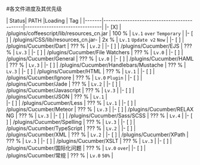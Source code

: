 #各文件进度及其优先级


| Status|               PATH                         |Loading |        Tag              |
|-------|--------------------------------------------|--------------------------------|
|- [X] | /plugins/coffeescript/lib/resources_cn.jar  | 100 %  | `Lv.1` `over` `Temporary`   |
|- [ ] | /plugins/CSS/lib/resources_cn.jar-          |  2x %  | `Lv.1` `Update v2` `Now`  |
|- [ ] | /plugins/Cucumber/Dart                      | ??? %  | `Lv.2`       |
|- [ ] | /plugins/Cucumber/EJS                       | ??? %  | `Lv.3`       |
|- [ ] | /plugins/Cucumber/File Watchers             | ??? %  | `Lv.0`       |
|- [ ] | /plugins/Cucumber/General                   | ??? %  | `Lv.0`       |
|- [ ] | /plugins/Cucumber/HAML                      | ??? %  | `Lv.3`       |
|- [ ] | /plugins/Cucumber/Handlebars\/Mustache      | ??? %  | `Lv.3`       |
|- [ ] | /plugins/Cucumber/HTML                      | ??? %  | `Lv.1`       |
|- [ ] | /plugins/Cucumber/Ignore                    | ??? %  | `Lv.0` `Plugin` |
|- [ ] | /plugins/Cucumber/Jade                      | ??? %  | `Lv.2`       |
|- [ ] | /plugins/Cucumber/Javascript                | ??? %  | `Lv.3`       |
|- [ ] | /plugins/Cucumber/JSON                      | ??? %  | `Lv.1`       |  
|- [ ] | /plugins/Cucumber/Less                      | ??? %  | `Lv.1`       |
|- [ ] | /plugins/Cucumber/Meteor                    | ??? %  | `Lv.3`       |
|- [ ] | /plugins/Cucumber/RELAX NG                  | ??? %  | `Lv.3`       |
|- [ ] | /plugins/Cucumber/Sass\/SCSS                | ??? %  | `Lv.4`       |
|- [ ] | /plugins/Cucumber/Spelling                  | ??? %  | `Lv.3`       |
|- [ ] | /plugins/Cucumber/TypeScript                | ??? %  | `Lv.2`       |
|- [ ] | /plugins/Cucumber/XML                       | ??? %  | `Lv.2`       |
|- [ ] | /plugins/Cucumber/XPath                     | ??? %  | `Lv.3`       |
|- [ ] | /plugins/Cucumber/XSLT                      | ??? %  | `Lv.3`       |
|- [ ] | /plugins/Cucumber/国际化问题                 | ??? %  | `Lv.0` `over`|
|- [ ] | /plugins/Cucumber/常规                       | ??? %  | `Lv.0` `50%` |